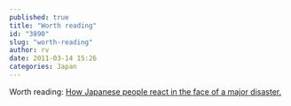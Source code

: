 ```yaml
---
published: true
title: "Worth reading"
id: "3890"
slug: "worth-reading"
author: rv
date: 2011-03-14 15:26
categories: Japan
---
```

Worth reading: <a href="http://oxhu.posterous.com/45931848" target="_blank">How Japanese people react in the face of a major disaster. </a>